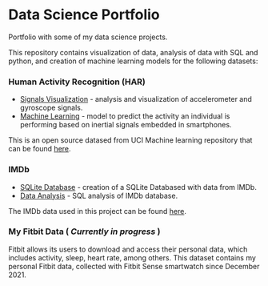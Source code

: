 # Data Science Portfolio
Portfolio with some of my data science projects.

This repository contains visualization of data, analysis of data with SQL and python, and creation of machine learning models for the following datasets:

### Human Activity Recognition (HAR)
- [Signals Visualization](https://github.com/catarina-mtpires/data-science/blob/main/HAR/Data%20Visualization.ipynb) - analysis and visualization of accelerometer and gyroscope signals.
- [Machine Learning](https://github.com/catarina-mtpires/data-science/blob/main/HAR/Machine%20Learning.ipynb) - model to predict the activity an individual is performing based on inertial signals embedded in smartphones.  

This is an open source datased from UCI Machine learning repository that can be found [here](https://archive.ics.uci.edu/ml/datasets/human+activity+recognition+using+smartphones).

### IMDb 
- [SQLite Database](https://github.com/catarina-mtpires/data-science/blob/main/IMDb/Create%20SQLite3%20Database.ipynb) - creation of a SQLite Databased with data from IMDb.
- [Data Analysis](https://github.com/catarina-mtpires/data-science/blob/main/IMDb/Data%20Analysis.ipynb) - SQL analysis of IMDb database. 

The IMDb data used in this project can be found [here](https://www.imdb.com/interfaces/).

### My Fitbit Data (<i> Currently in progress </i>)

Fitbit allows its users to download and access their personal data, which includes activity, sleep, heart rate, among others. This dataset contains my personal Fitbit data, collected with Fitbit Sense smartwatch since December 2021.

